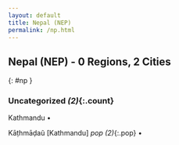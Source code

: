 ```yaml
---
layout: default
title: Nepal (NEP)
permalink: /np.html
---
```



## Nepal (NEP) - 0 Regions, 2 Cities
{: #np }





### Uncategorized _(2)_{:.count}


Kathmandu  •

Kāṭhmāḍaũ [Kathmandu]  _pop (2)_{:.pop} •


 
